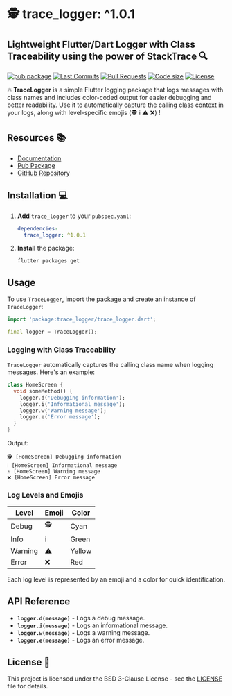 # 🕵️ trace_logger: ^1.0.1

## Lightweight Flutter/Dart Logger with Class Traceability using the power of StackTrace 🔍

[![pub package](https://img.shields.io/pub/v/trace_logger.svg?logo=dart&logoColor=00b9fc)](https://pub.dartlang.org/packages/trace_logger)
[![Last Commits](https://img.shields.io/github/last-commit/utpal-barman/trace-logger-flutter?logo=git&logoColor=white)](https://github.com/utpal-barman/trace-logger-flutter/commits/main)
[![Pull Requests](https://img.shields.io/github/issues-pr/utpal-barman/trace-logger-flutter?logo=github&logoColor=white)](https://github.com/utpal-barman/trace-logger-flutter/pulls)
[![Code size](https://img.shields.io/github/languages/code-size/utpal-barman/trace-logger-flutter?logo=github&logoColor=white)](https://github.com/utpal-barman/trace-logger-flutter)
[![License](https://img.shields.io/github/license/utpal-barman/trace-logger-flutter?logo=open-source-initiative&logoColor=green)](https://github.com/utpal-barman/trace-logger-flutter/blob/main/LICENSE)

🔥 **TraceLogger** is a simple Flutter logging package that logs messages with class names and includes color-coded output for easier debugging and better readability. Use it to automatically capture the calling class context in your logs, along with level-specific emojis (🕵️ ℹ️ ⚠️ ❌) !

## Resources 📚

- [Documentation](https://pub.dev/documentation/trace_logger/latest/trace_logger/TraceLogger-class.html)
- [Pub Package](https://pub.dev/packages/trace_logger)
- [GitHub Repository](https://github.com/utpal-barman/trace-logger-flutter)

## Installation 💻

1. **Add** `trace_logger` to your `pubspec.yaml`:

   ```yaml
   dependencies:
     trace_logger: ^1.0.1
   ```

2. **Install** the package:

   ```sh
   flutter packages get
   ```

## Usage

To use `TraceLogger`, import the package and create an instance of `TraceLogger`:

```dart
import 'package:trace_logger/trace_logger.dart';

final logger = TraceLogger();
```

### Logging with Class Traceability

`TraceLogger` automatically captures the calling class name when logging messages. Here's an example:

```dart
class HomeScreen {
  void someMethod() {
    logger.d('Debugging information');
    logger.i('Informational message');
    logger.w('Warning message');
    logger.e('Error message');
  }
}
```

Output:

```plaintext
🕵️ [HomeScreen] Debugging information
ℹ️ [HomeScreen] Informational message
⚠️ [HomeScreen] Warning message
❌ [HomeScreen] Error message
```

### Log Levels and Emojis

| Level  | Emoji | Color   |
|--------|-------|---------|
| Debug  | 🕵️    | Cyan    |
| Info   | ℹ️    | Green   |
| Warning| ⚠️    | Yellow  |
| Error  | ❌    | Red     |

Each log level is represented by an emoji and a color for quick identification.

## API Reference

- **`logger.d(message)`** - Logs a debug message.
- **`logger.i(message)`** - Logs an informational message.
- **`logger.w(message)`** - Logs a warning message.
- **`logger.e(message)`** - Logs an error message.

## License 📝

This project is licensed under the BSD 3-Clause License - see the [LICENSE](https://github.com/utpal-barman/trace-logger-flutter/blob/main/LICENSE) file for details.

